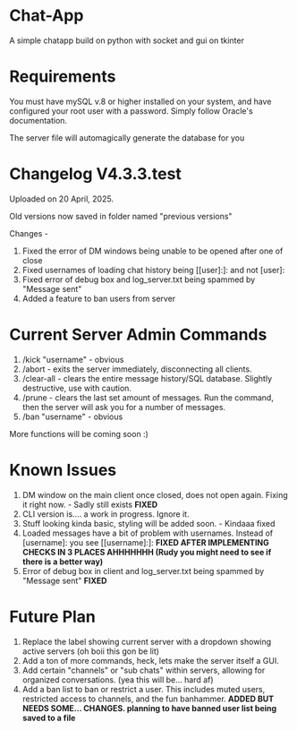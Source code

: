 # Chat-App
A simple chatapp build on python with socket and gui on tkinter

# Requirements

You must have mySQL v.8 or higher installed on your system, and have configured your root user with a password. Simply follow Oracle's documentation.

The server file will automagically generate the database for you

# Changelog V4.3.3.test

Uploaded on 20 April, 2025.

Old versions now saved in folder named "previous versions"

Changes - 
1. Fixed the error of DM windows being unable to be opened after one of close
2. Fixed usernames of loading chat history being [[user]:]: and not [user]:
3. Fixed error of debug box and log_server.txt being spammed by "Message sent"
4. Added a feature to ban users from server

# Current Server Admin Commands

1. /kick "username" - obvious
2. /abort - exits the server immediately, disconnecting all clients.
3. /clear-all - clears the entire message history/SQL database. Slightly destructive, use with caution.
4. /prune - clears the last set amount of messages. Run the command, then the server will ask you for a number of messages.
5. /ban "username" - obvious

More functions will be coming soon :)

# Known Issues

1. DM window on the main client once closed, does not open again. Fixing it right now. - Sadly still exists
    **FIXED**
3. CLI version is.... a work in progress. Ignore it.
3. Stuff looking kinda basic, styling will be added soon. - Kindaaa fixed
4. Loaded messages have a bit of problem with usernames. Instead of [username]: you see [[username]:]:
    **FIXED AFTER IMPLEMENTING CHECKS IN 3 PLACES AHHHHHHH (Rudy you might need to see if there is a better way)**
5. Error of debug box in client and log_server.txt being spammed by "Message sent"
    **FIXED**

# Future Plan

1. Replace the label showing current server with a dropdown showing active servers (oh boii this gon be lit)
2. Add a ton of more commands, heck, lets make the server itself a GUI.
3. Add certain "channels" or "sub chats" within servers, allowing for organized conversations. (yea this will be... hard af)
4. Add a ban list to ban or restrict a user. This includes muted users, restricted access to channels, and the fun banhammer.
    **ADDED BUT NEEDS SOME... CHANGES. planning to have banned user list being saved to a file**